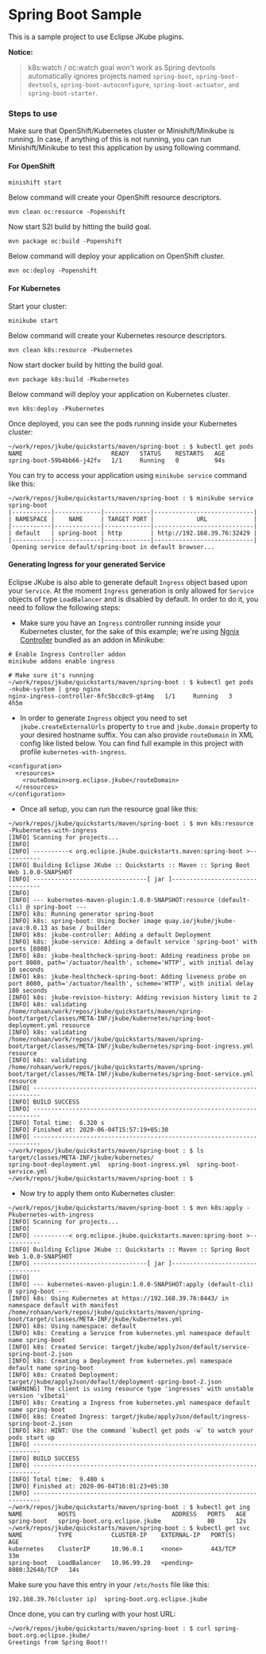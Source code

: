 # Spring Boot Sample

This is a sample project to use Eclipse JKube plugins.

**Notice:**
> k8s:watch / oc:watch goal won't work as Spring devtools automatically
> ignores projects named `spring-boot`, `spring-boot-devtools`, `spring-boot-autoconfigure`, `spring-boot-actuator`, 
> `and spring-boot-starter`.

### Steps to use

Make sure that OpenShift/Kubernetes cluster or Minishift/Minikube is running. In case, if anything of this is not running, you can
run Minishift/Minikube to test this application by using following command.



#### For OpenShift
```
minishift start
```
Below command will create your OpenShift resource descriptors.
```
mvn clean oc:resource -Popenshift
```

Now start S2I build  by hitting the build goal.
```
mvn package oc:build -Popenshift
```

Below command will deploy your application on OpenShift cluster.
```
mvn oc:deploy -Popenshift
```

#### For Kubernetes
Start your cluster:
```
minikube start
```
Below command will create your Kubernetes resource descriptors.
```
mvn clean k8s:resource -Pkubernetes
```

Now start docker build  by hitting the build goal.
```
mvn package k8s:build -Pkubernetes
```

Below command will deploy your application on Kubernetes cluster.
```
mvn k8s:deploy -Pkubernetes
```

Once deployed, you can see the pods running inside your Kubernetes cluster:
```
~/work/repos/jkube/quickstarts/maven/spring-boot : $ kubectl get pods
NAME                         READY   STATUS    RESTARTS   AGE
spring-boot-59b4bb66-j42fv   1/1     Running   0          94s
```
You can try to access your application using `minikube service` command like this:
```
~/work/repos/jkube/quickstarts/maven/spring-boot : $ minikube service spring-boot
|-----------|-------------|-------------|----------------------------|
| NAMESPACE |    NAME     | TARGET PORT |            URL             |
|-----------|-------------|-------------|----------------------------|
| default   | spring-boot | http        | http://192.168.39.76:32429 |
|-----------|-------------|-------------|----------------------------|
 Opening service default/spring-boot in default browser...
```

#### Generating Ingress for your generated Service
Eclipse JKube is also able to generate default `Ingress` object based upon your `Service`. At the moment `Ingress` generation is only allowed for `Service` objects of type `LoadBalancer` and is disabled by default. In order to do it, you need to follow the following steps:

- Make sure you have an `Ingress` controller running inside your Kubernetes cluster, for the sake of this example; we're using [Ngnix Controller](https://kubernetes.io/docs/tasks/access-application-cluster/ingress-minikube/) bundled as an addon in Minikube:
```
# Enable Ingress Controller addon
minikube addons enable ingress

# Make sure it's running
~/work/repos/jkube/quickstarts/maven/spring-boot : $ kubectl get pods -nkube-system | grep nginx
nginx-ingress-controller-6fc5bcc8c9-gt4mg   1/1     Running   3          4h5m
```

- In order to generate `Ingress` object you need to set `jkube.createExternalUrls` property to `true` and `jkube.domain` property to your desired hostname suffix. You can also provide `routeDomain` in XML config like listed below. You can find full example in this project with profile `kubernetes-with-ingress`.
```
<configuration>
  <resources>
    <routeDomain>org.eclipse.jkube</routeDomain>
  </resources>
</configuration>
```

- Once all setup, you can run the resource goal like this:
```
~/work/repos/jkube/quickstarts/maven/spring-boot : $ mvn k8s:resource -Pkubernetes-with-ingress
[INFO] Scanning for projects...
[INFO] 
[INFO] ----------< org.eclipse.jkube.quickstarts.maven:spring-boot >-----------
[INFO] Building Eclipse JKube :: Quickstarts :: Maven :: Spring Boot Web 1.0.0-SNAPSHOT
[INFO] --------------------------------[ jar ]---------------------------------
[INFO] 
[INFO] --- kubernetes-maven-plugin:1.0.0-SNAPSHOT:resource (default-cli) @ spring-boot ---
[INFO] k8s: Running generator spring-boot
[INFO] k8s: spring-boot: Using Docker image quay.io/jkube/jkube-java:0.0.13 as base / builder
[INFO] k8s: jkube-controller: Adding a default Deployment
[INFO] k8s: jkube-service: Adding a default service 'spring-boot' with ports [8080]
[INFO] k8s: jkube-healthcheck-spring-boot: Adding readiness probe on port 8080, path='/actuator/health', scheme='HTTP', with initial delay 10 seconds
[INFO] k8s: jkube-healthcheck-spring-boot: Adding liveness probe on port 8080, path='/actuator/health', scheme='HTTP', with initial delay 180 seconds
[INFO] k8s: jkube-revision-history: Adding revision history limit to 2
[INFO] k8s: validating /home/rohaan/work/repos/jkube/quickstarts/maven/spring-boot/target/classes/META-INF/jkube/kubernetes/spring-boot-deployment.yml resource
[INFO] k8s: validating /home/rohaan/work/repos/jkube/quickstarts/maven/spring-boot/target/classes/META-INF/jkube/kubernetes/spring-boot-ingress.yml resource
[INFO] k8s: validating /home/rohaan/work/repos/jkube/quickstarts/maven/spring-boot/target/classes/META-INF/jkube/kubernetes/spring-boot-service.yml resource
[INFO] ------------------------------------------------------------------------
[INFO] BUILD SUCCESS
[INFO] ------------------------------------------------------------------------
[INFO] Total time:  6.320 s
[INFO] Finished at: 2020-06-04T15:57:19+05:30
[INFO] ------------------------------------------------------------------------
~/work/repos/jkube/quickstarts/maven/spring-boot : $ ls target/classes/META-INF/jkube/kubernetes/
spring-boot-deployment.yml  spring-boot-ingress.yml  spring-boot-service.yml
~/work/repos/jkube/quickstarts/maven/spring-boot : $ 
```
- Now try to apply them onto Kubernetes cluster:
```
~/work/repos/jkube/quickstarts/maven/spring-boot : $ mvn k8s:apply -Pkubernetes-with-ingress
[INFO] Scanning for projects...
[INFO] 
[INFO] ----------< org.eclipse.jkube.quickstarts.maven:spring-boot >-----------
[INFO] Building Eclipse JKube :: Quickstarts :: Maven :: Spring Boot Web 1.0.0-SNAPSHOT
[INFO] --------------------------------[ jar ]---------------------------------
[INFO] 
[INFO] --- kubernetes-maven-plugin:1.0.0-SNAPSHOT:apply (default-cli) @ spring-boot ---
[INFO] k8s: Using Kubernetes at https://192.168.39.76:8443/ in namespace default with manifest /home/rohaan/work/repos/jkube/quickstarts/maven/spring-boot/target/classes/META-INF/jkube/kubernetes.yml 
[INFO] k8s: Using namespace: default
[INFO] k8s: Creating a Service from kubernetes.yml namespace default name spring-boot
[INFO] k8s: Created Service: target/jkube/applyJson/default/service-spring-boot-2.json
[INFO] k8s: Creating a Deployment from kubernetes.yml namespace default name spring-boot
[INFO] k8s: Created Deployment: target/jkube/applyJson/default/deployment-spring-boot-2.json
[WARNING] The client is using resource type 'ingresses' with unstable version 'v1beta1'
[INFO] k8s: Creating a Ingress from kubernetes.yml namespace default name spring-boot
[INFO] k8s: Created Ingress: target/jkube/applyJson/default/ingress-spring-boot-2.json
[INFO] k8s: HINT: Use the command `kubectl get pods -w` to watch your pods start up
[INFO] ------------------------------------------------------------------------
[INFO] BUILD SUCCESS
[INFO] ------------------------------------------------------------------------
[INFO] Total time:  9.480 s
[INFO] Finished at: 2020-06-04T16:01:23+05:30
[INFO] ------------------------------------------------------------------------
~/work/repos/jkube/quickstarts/maven/spring-boot : $ kubectl get ing
NAME          HOSTS                           ADDRESS   PORTS   AGE
spring-boot   spring-boot.org.eclipse.jkube             80      12s
~/work/repos/jkube/quickstarts/maven/spring-boot : $ kubectl get svc
NAME          TYPE           CLUSTER-IP    EXTERNAL-IP   PORT(S)          AGE
kubernetes    ClusterIP      10.96.0.1     <none>        443/TCP          33m
spring-boot   LoadBalancer   10.96.99.20   <pending>     8080:32648/TCP   14s
```
Make sure you have this entry in your `/etc/hosts` file like this:
```
192.168.39.76(cluster ip)  spring-boot.org.eclipse.jkube
```
Once done, you can try curling with your host URL:
```
~/work/repos/jkube/quickstarts/maven/spring-boot : $ curl spring-boot.org.eclipse.jkube/
Greetings from Spring Boot!!
```
